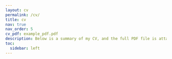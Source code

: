 ```yaml
---
layout: cv
permalink: /cv/
title: cv
nav: true
nav_order: 5
cv_pdf: example_pdf.pdf
description: Below is a summary of my CV, and the full PDF file is attached for your reference!
toc:
  sidebar: left
---
```


